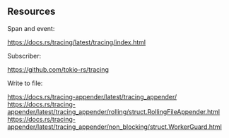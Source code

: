 ## Resources

Span and event:

<https://docs.rs/tracing/latest/tracing/index.html>

Subscriber:

<https://github.com/tokio-rs/tracing>

Write to file:

<https://docs.rs/tracing-appender/latest/tracing_appender/>
<https://docs.rs/tracing-appender/latest/tracing_appender/rolling/struct.RollingFileAppender.html>
<https://docs.rs/tracing-appender/latest/tracing_appender/non_blocking/struct.WorkerGuard.html>
